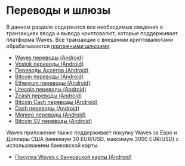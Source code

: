 # Переводы и шлюзы

В данном разделе содержатся все необходимые сведения о транзакциях ввода и вывода криптовалют, которые поддерживает платформа Waves. Все транзакции с внешними криптовалютами обрабатываются [платежными шлюзами](/waves-client/frequently-asked-questions-faq/mobile-apps/iOS/payment-gateway.md).

* [Waves переводы (Android)](transfers-and-gateways/waves-transfers.md)
* [Vostok переводы (Android)](transfers-and-gateways/vostok-transfers.md)
* [Переводы Ассетов (Android)](transfers-and-gateways/asset-transfers.md)
* [Bitcoin переводы (Android)](transfers-and-gateways/bitcoin-transfers.md)
* [Ethereum переводы (Android)](transfers-and-gateways/ethereum-transfers.md)
* [Litecoin переводы (Android)](transfers-and-gateways/litecoin-transfers.md)
* [Zcash переводы (Android)](transfers-and-gateways/zcash-transfers.md)
* [Bitcoin Cash переводы (Android)](transfers-and-gateways/bitcoin-cash-transfers.md)
* [Dash переводы (Android)](transfers-and-gateways/dash-transfers.md)
* [Monero переводы (Android)](transfers-and-gateways/monero-transfers.md)
* [Bitcoin SV переводы (Android)](transfers-and-gateways/bitcoin-sv-transfers.md)

Waves приложение также поддерживает покупку Waves за Евро и Доллары США (минимум 30 EUR/USD, максимум 3000 EUR/USD) с использованием банковской карты.

* [Покупка Waves с банковской карты (Android)](transfers-and-gateways/buying-waves-using-card.md)
